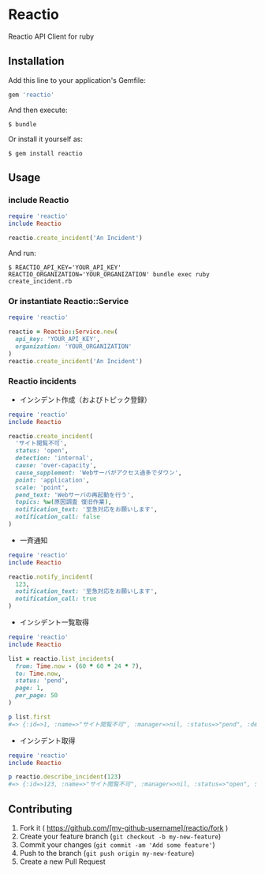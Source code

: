 # Reactio

Reactio API Client for ruby

## Installation

Add this line to your application's Gemfile:

```ruby
gem 'reactio'
```

And then execute:

    $ bundle

Or install it yourself as:

    $ gem install reactio

## Usage

### include Reactio

```ruby
require 'reactio'
include Reactio

reactio.create_incident('An Incident')
```

And run:

    $ REACTIO_API_KEY='YOUR_API_KEY' REACTIO_ORGANIZATION='YOUR_ORGANIZATION' bundle exec ruby create_incident.rb

### Or instantiate Reactio::Service

```ruby
require 'reactio'

reactio = Reactio::Service.new(
  api_key: 'YOUR_API_KEY',
  organization: 'YOUR_ORGANIZATION'
)
reactio.create_incident('An Incident')
```

### Reactio incidents

- インシデント作成（およびトピック登録）

```ruby
require 'reactio'
include Reactio

reactio.create_incident(
  'サイト閲覧不可',
  status: 'open',
  detection: 'internal',
  cause: 'over-capacity',
  cause_supplement: 'Webサーバがアクセス過多でダウン',
  point: 'application',
  scale: 'point',
  pend_text: 'Webサーバの再起動を行う',
  topics: %w(原因調査 復旧作業),
  notification_text: '至急対応をお願いします',
  notification_call: false
)
```

- 一斉通知

```ruby
require 'reactio'
include Reactio

reactio.notify_incident(
  123,
  notification_text: '至急対応をお願いします',
  notification_call: true
)
```

- インシデント一覧取得

```ruby
require 'reactio'
include Reactio

list = reactio.list_incidents(
  from: Time.now - (60 * 60 * 24 * 7),
  to: Time.now,
  status: 'pend',
  page: 1,
  per_page: 50
)

p list.first
#=> {:id=>1, :name=>"サイト閲覧不可", :manager=>nil, :status=>"pend", :detection=>"msp", :cause=>"over-capacity", :cause_supplement=>"Webサーバがアクセス過多でダウン", :point=>"middleware", :scale=>"whole", :pend_text=>"Webサーバの再起動を行う", :close_text=>"Webサーバのスケールアウトを行う", :closed_by=>nil, :closed_at=>nil, :pended_by=>nil, :pended_at=>nil, :created_by=>0, :created_at=>1430208000, :updated_by=>0, :updated_at=>1430208000}
```

- インシデント取得

```ruby
require 'reactio'
include Reactio

p reactio.describe_incident(123)
#=> {:id=>123, :name=>"サイト閲覧不可", :manager=>nil, :status=>"open", :detection=>"msp", :cause=>"over-capacity", :cause_supplement=>"Webサーバがアクセス過多でダウン", :point=>"middleware", :scale=>"whole", :pend_text=>"Webサーバの再起動を行う", :close_text=>"Webサーバのスケールアウトを行う", :closed_by=>nil, :closed_at=>nil, :pended_by=>nil, :pended_at=>nil, :created_by=>0, :created_at=>1430208000, :updated_by=>0, :updated_at=>1430208000, :topics=>[{:id=>1, :name=>"原因調査", :status=>"open", :color=>"#5661aa", :closed_by=>nil, :closed_at=>nil, :created_by=>0, :created_at=>1430208000, :updated_by=>0, :updated_at=>1430208000}, {:id=>2, :name=>"復旧作業", :status=>"open", :color=>"#077f40", :closed_by=>nil, :closed_at=>nil, :created_by=>0, :created_at=>1430208000, :updated_by=>0, :updated_at=>1430208000}], :files=>[{:name=>"障害報告書", :path=>"https://demo.reactio.jp/data/reactio-mvp/files/incident/1/_bYMRLTxj75lcXCWN0iaAZud2CuGqFFL/Screen_Shot.png"}], :users=>[{:id=>1}, {:id=>2}]}
```

## Contributing

1. Fork it ( https://github.com/[my-github-username]/reactio/fork )
2. Create your feature branch (`git checkout -b my-new-feature`)
3. Commit your changes (`git commit -am 'Add some feature'`)
4. Push to the branch (`git push origin my-new-feature`)
5. Create a new Pull Request
